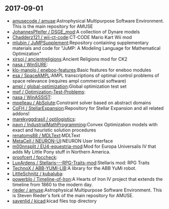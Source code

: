 ## 2017-09-01

* [amusecode / amuse](https://github.com/amusecode/amuse):Astrophysical Multipurpose Software Environment. This is the main repository for AMUSE
* [JohannesPfeifer / DSGE_mod](https://github.com/JohannesPfeifer/DSGE_mod):A collection of Dynare models
* [Chadderz121 / wii-ct-code](https://github.com/Chadderz121/wii-ct-code):CT-CODE Mario Kart Wii mod
* [mlubin / JuMPSupplement](https://github.com/mlubin/JuMPSupplement):Repository containing supplementary materials and code for "JuMP: A Modeling Language for Mathematical Optimization"
* [xirsoi / ancientreligions](https://github.com/xirsoi/ancientreligions):Ancient Religions mod for CK2
* [nasa / WinSURE](https://github.com/nasa/WinSURE):
* [klo-manolo / eneboo-features](https://github.com/klo-manolo/eneboo-features):Basic features for eneboo modules
* [esa / SpaceAMPL](https://github.com/esa/SpaceAMPL):AMPL transcriptions of optimal control problems of space relevance (requires ampl commercial software)
* [ampl / global-optimization](https://github.com/ampl/global-optimization):Global optimization test set
* [mpf / Optimization-Test-Problems](https://github.com/mpf/Optimization-Test-Problems):
* [nasa / WinASSIST](https://github.com/nasa/WinASSIST):
* [mpelleau / AbSolute](https://github.com/mpelleau/AbSolute):Constraint solver based on abstract domains
* [CoFH / StellarExpansion](https://github.com/CoFH/StellarExpansion):Repository for Stellar Expansion and all related addons!
* [marekyggdrasil / optilogistics](https://github.com/marekyggdrasil/optilogistics):
* [pavn / IndustrialMathProgramming](https://github.com/pavn/IndustrialMathProgramming):Convex Optimization models with exact and heuristic solution procedures
* [renatoms88 / MDLText](https://github.com/renatoms88/MDLText):MDLText
* [MetaCell / NEURON-UI](https://github.com/MetaCell/NEURON-UI):NEURON User Interface
* [m00nnsplit / EU4-equestria-mod](https://github.com/m00nnsplit/EU4-equestria-mod):Mod for Europa Universalis IV that adds My Little Pony stuff in Northern America.
* [proofcert / fpccheck](https://github.com/proofcert/fpccheck):
* [LuxArdens / Stellaris---RPG-Traits-mod](https://github.com/LuxArdens/Stellaris---RPG-Traits-mod):Stellaris mod: RPG Traits
* [TechnoX / ABB-YUMI-LIB](https://github.com/TechnoX/ABB-YUMI-LIB):A library for the ABB YuMi robot.
* [LittleSchnitz / kubaluba](https://github.com/LittleSchnitz/kubaluba):
* [powerblo / Timeline-of-Iron](https://github.com/powerblo/Timeline-of-Iron):A Hearts of Iron IV project that extends the timeline from 1860 to the modern day.
* [rieder / amuse](https://github.com/rieder/amuse):Astrophysical Multipurpose Software Environment. This is Steven Rieder's fork of the main repository for AMUSE.
* [savenlid / kicad](https://github.com/savenlid/kicad):kicad files top directory
